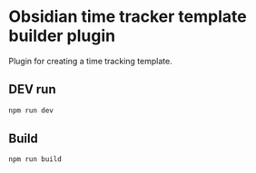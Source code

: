 # Obsidian time tracker template builder plugin

Plugin for creating a time tracking template.

## DEV run

```bash
npm run dev
```

## Build

```bash
npm run build
```
